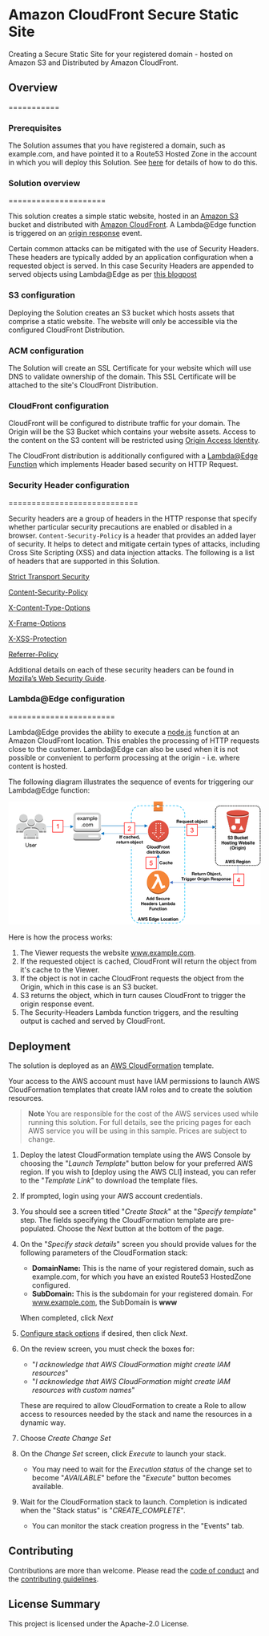 Amazon CloudFront Secure Static Site
=====================================
 
Creating a Secure Static Site for your registered domain - hosted on Amazon S3 and Distributed by Amazon CloudFront.



## Overview
===========

### Prerequisites
The Solution assumes that you have registered a domain, such as example.com, and have pointed it to a Route53 Hosted Zone in the account in which you will deploy this Solution.  See [here](https://docs.aws.amazon.com/Route53/latest/DeveloperGuide/dns-configuring.html) for details of how to do this.

### Solution overview
=====================


This solution creates a simple static website, hosted in an [Amazon S3](https://aws.amazon.com/s3/faqs/) bucket and distributed with [Amazon CloudFront](https://aws.amazon.com/cloudfront/faqs/). A Lambda@Edge function is triggered on an [origin response](https://docs.aws.amazon.com/AmazonCloudFront/latest/DeveloperGuide/lambda-cloudfront-trigger-events.html) event.


Certain common attacks can be mitigated with the use of Security Headers.  These headers are typically added by an application configuration when a requested object is served.  In this case Security Headers are appended to served objects using Lambda@Edge as per [this blogpost](https://aws.amazon.com/blogs/networking-and-content-delivery/adding-http-security-headers-using-lambdaedge-and-amazon-cloudfront/)

### S3 configuration
Deploying the Solution creates an S3 bucket which hosts assets that comprise a static website.  The website will only be accessible via the configured CloudFront Distribution.  

### ACM configuration
The Solution will create an SSL Certificate for your website which will use DNS to validate ownership of the domain.  This SSL Certificate will be attached to the site's CloudFront Distribution.

### CloudFront configuration
CloudFront will be configured to distribute traffic for your domain.  The Origin  will be the S3 Bucket which contains your website assets.  Access to the content on the S3 content will be restricted using [Origin Access Identity](https://docs.aws.amazon.com/AmazonCloudFront/latest/DeveloperGuide/private-content-restricting-access-to-s3.html).

The CloudFront distribution is additionally configured with a [Lambda@Edge Function](https://aws.amazon.com/lambda/edge/) which implements Header based security on HTTP Request.

### Security Header configuration
============================

Security headers are a group of headers in the HTTP response that specify whether particular security precautions are enabled or disabled in a browser. `Content-Security-Policy` is a header that provides an added layer of security.  It helps to detect and mitigate certain types of attacks, including Cross Site Scripting (XSS) and data injection attacks. The following is a list of headers that are supported in this Solution.

[Strict Transport Security](https://infosec.mozilla.org/guidelines/web_security#http-strict-transport-security)

[Content-Security-Policy](https://infosec.mozilla.org/guidelines/web_security#content-security-policy)

[X-Content-Type-Options](https://infosec.mozilla.org/guidelines/web_security#x-content-type-options)

[X-Frame-Options](https://infosec.mozilla.org/guidelines/web_security#x-frame-options)

[X-XSS-Protection](https://infosec.mozilla.org/guidelines/web_security#x-xss-protection)

[Referrer-Policy](https://infosec.mozilla.org/guidelines/web_security#referrer-policy)

Additional details on each of these security headers can be found in [Mozilla’s Web Security Guide](https://infosec.mozilla.org/guidelines/web_security).

### Lambda@Edge configuration
=======================

Lambda@Edge provides the ability to execute a [node.js](https://nodejs.org/en/) function at an Amazon CloudFront location. This enables the processing of HTTP requests close to the customer. Lambda@Edge can also be used when it is not possible or convenient to perform processing at the origin - i.e. where content is hosted.

The following diagram illustrates the sequence of events for triggering our Lambda@Edge function:

![Architecture](./docs/images/architecture.png)

Here is how the process works:

1. The Viewer requests the website www.example.com.
2. If the requested object is cached, CloudFront will return the object from it's cache to the Viewer.
3. If the object is not in cache CloudFront requests the object from the Origin, which in this case is an S3 bucket.
4. S3 returns the object, which in turn causes CloudFront to trigger the origin response event.
5. The Security-Headers Lambda function triggers, and the resulting output is cached and served by CloudFront.



## Deployment

The solution is deployed as an
[AWS CloudFormation](https://aws.amazon.com/cloudformation) template.

Your access to the AWS account must have IAM permissions to launch AWS
CloudFormation templates that create IAM roles and to create the solution
resources.

> **Note** You are responsible for the cost of the AWS services used while
> running this solution. For full details, see the pricing pages for each AWS
> service you will be using in this sample. Prices are subject to change.

1. Deploy the latest CloudFormation template using the AWS Console by choosing the "*Launch Template*" button below for your preferred AWS region. If you wish to [deploy using the AWS CLI] instead, you can refer to the "*Template Link*" to download the template files.



2. If prompted, login using your AWS account credentials.
3. You should see a screen titled "*Create Stack*" at the "*Specify template*"
   step. The fields specifying the CloudFormation template are pre-populated.
   Choose the *Next* button at the bottom of the page.
4. On the "*Specify stack details*" screen you should provide values for the
   following parameters of the CloudFormation stack:
   * **DomainName:** This is the name of your registered domain, such as example.com, for which you have an existed Route53 HostedZone configured.
   * **SubDomain:** This is the subdomain for your registered domain.  For www.example.com, the SubDomain is **www**
  

   When completed, click *Next*
5. [Configure stack options](https://docs.aws.amazon.com/AWSCloudFormation/latest/UserGuide/cfn-console-add-tags.html) if desired, then click *Next*.
6. On the review screen, you must check the boxes for:
   * "*I acknowledge that AWS CloudFormation might create IAM resources*" 
   * "*I acknowledge that AWS CloudFormation might create IAM resources
   with custom names*" 

   These are required to allow CloudFormation to create a Role to allow access
   to resources needed by the stack and name the resources in a dynamic way.
7. Choose *Create Change Set* 
8. On the *Change Set* screen, click *Execute* to launch your stack.
   * You may need to wait for the *Execution status* of the change set to
   become "*AVAILABLE*" before the "*Execute*" button becomes available.
9. Wait for the CloudFormation stack to launch. Completion is indicated when the "Stack status" is "*CREATE_COMPLETE*".
   * You can monitor the stack creation progress in the "Events" tab.


## Contributing

Contributions are more than welcome. Please read the [code of conduct](CODE_OF_CONDUCT.md) and the [contributing guidelines](CONTRIBUTING.md).

## License Summary

This project is licensed under the Apache-2.0 License.
